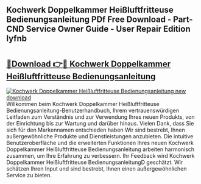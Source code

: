 ## Kochwerk Doppelkammer Heißluftfritteuse Bedienungsanleitung PDf Free Download - Part-CND Service Owner Guide - User Repair Edition lyfnb

# <h2><a href="http://df68du.blite.top/?on=Kochwerk+Doppelkammer+Hei%c3%9fluftfritteuse+Bedienungsanleitung">🔗Download 👉🔴 Kochwerk Doppelkammer Heißluftfritteuse Bedienungsanleitung</a></h2>

[![Kochwerk Doppelkammer Heißluftfritteuse Bedienungsanleitung new download](https://i.imgur.com/lujVjoI.png)](http://df68du.blite.top/?on=Kochwerk+Doppelkammer+Hei%c3%9fluftfritteuse+Bedienungsanleitung)
Willkommen beim Kochwerk Doppelkammer Heißluftfritteuse Bedienungsanleitung-Benutzerhandbuch, Ihrem vertrauenswürdigen Leitfaden zum Verständnis und zur Verwendung Ihres neuen Produkts, von der Einrichtung bis zur Wartung und darüber hinaus. Vielen Dank, dass Sie sich für den Markennamen entschieden haben Wir sind bestrebt, Ihnen außergewöhnliche Produkte und Dienstleistungen anzubieten. Die intuitive Benutzeroberfläche und die erweiterten Funktionen Ihres neuen Kochwerk Doppelkammer Heißluftfritteuse Bedienungsanleitung arbeiten harmonisch zusammen, um Ihre Erfahrung zu verbessern. Ihr Feedback wird Kochwerk Doppelkammer Heißluftfritteuse BedienungsanleitungD geschätzt. Wir schätzen Ihren Input und sind bestrebt, Ihnen einen außergewöhnlichen Service zu bieten.
